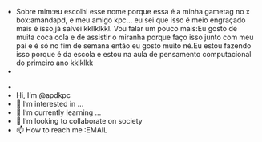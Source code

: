 * Sobre mim:eu escolhi esse nome porque essa é a minha gametag no x box:amandapd, e meu amigo kpc... eu sei que isso é meio engraçado mais é isso,já salvei kkllklkkl. Vou falar um pouco mais:Eu gosto de muita coca cola e de assistir o miranha porque faço isso junto com meu pai e é só no fim de semana então eu gosto muito né.Eu estou fazendo isso porque é da escola e estou na aula de pensamento computacional do primeiro ano kklklkk
* 
- 
- Hi, I’m @apdkpc
- 👀 I’m interested in ...
- 🌱 I’m currently learning ...
- 💞️ I’m looking to collaborate on society
- 📫 How to reach me  :EMAIL

<!---
apdkpc/apdkpc is a ✨ special ✨ repository because its `README.md` (this file) appears on your GitHub profile.
You can click the Preview link to take a look at your changes.
--->
